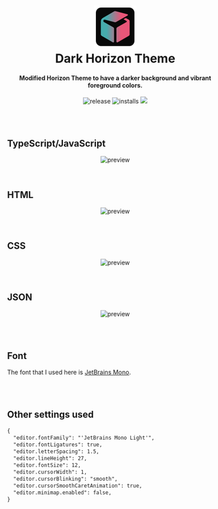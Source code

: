 <h1 align="center">
  <br>
  <img src="logo.png" alt="Markdownify" width="100">
  <br>
  Dark Horizon Theme
  <br>
</h1>

<h4 align="center">Modified Horizon Theme to have a darker background and vibrant foreground colors.</h4>

<p align="center">
    <img src="https://badgen.net/badge/release/0.2.2/pink"
         alt="release">
    <img src="https://badgen.net/badge/installs/51/cyan" alt="installs">
    <a href="https://github.com/mcagampan/dark-horizon">
      <img src="https://badgen.net/badge/repo/repository/red?icon=github&label">
    </a>
</p>

<br/>
<br/>

## TypeScript/JavaScript

<p align="center">
  <img alt="preview" src="https://i.ibb.co/tQC6gFL/Typescript.png"/>
</p>

<br/>

## HTML

<p align="center">
  <img alt="preview" src="https://i.ibb.co/88PPRDD/HTML.png">
</p>

<br/>

## CSS

<p align="center">
  <img alt="preview" src="https://i.ibb.co/x2MDhXd/CSS.png">
</p>

<br/>

## JSON

<p align="center">
  <img alt="preview" src="https://i.ibb.co/XDT3RPH/JSON.png">
</p>

<br/>
<br/>

## Font

The font that I used here is [JetBrains Mono](https://www.jetbrains.com/lp/mono/).

<br/>
<br/>

## Other settings used

```
{
  "editor.fontFamily": "'JetBrains Mono Light'",
  "editor.fontLigatures": true,
  "editor.letterSpacing": 1.5,
  "editor.lineHeight": 27,
  "editor.fontSize": 12,
  "editor.cursorWidth": 1,
  "editor.cursorBlinking": "smooth",
  "editor.cursorSmoothCaretAnimation": true,
  "editor.minimap.enabled": false,
}
```
